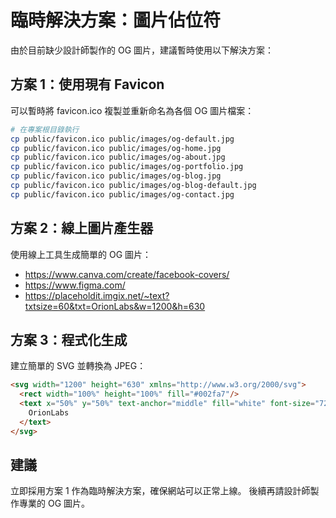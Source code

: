 # 臨時解決方案：圖片佔位符

由於目前缺少設計師製作的 OG 圖片，建議暫時使用以下解決方案：

## 方案 1：使用現有 Favicon
可以暫時將 favicon.ico 複製並重新命名為各個 OG 圖片檔案：

```bash
# 在專案根目錄執行
cp public/favicon.ico public/images/og-default.jpg
cp public/favicon.ico public/images/og-home.jpg
cp public/favicon.ico public/images/og-about.jpg
cp public/favicon.ico public/images/og-portfolio.jpg
cp public/favicon.ico public/images/og-blog.jpg
cp public/favicon.ico public/images/og-blog-default.jpg
cp public/favicon.ico public/images/og-contact.jpg
```

## 方案 2：線上圖片產生器
使用線上工具生成簡單的 OG 圖片：
- https://www.canva.com/create/facebook-covers/
- https://www.figma.com/
- https://placeholdit.imgix.net/~text?txtsize=60&txt=OrionLabs&w=1200&h=630

## 方案 3：程式化生成
建立簡單的 SVG 並轉換為 JPEG：

```html
<svg width="1200" height="630" xmlns="http://www.w3.org/2000/svg">
  <rect width="100%" height="100%" fill="#002fa7"/>
  <text x="50%" y="50%" text-anchor="middle" fill="white" font-size="72" font-family="Arial">
    OrionLabs
  </text>
</svg>
```

## 建議
立即採用方案 1 作為臨時解決方案，確保網站可以正常上線。
後續再請設計師製作專業的 OG 圖片。